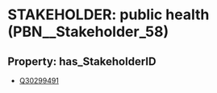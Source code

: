 # STAKEHOLDER: __public health__ (PBN__Stakeholder_58)

## Property: has_StakeholderID

* [Q30299491](Q30299491)

